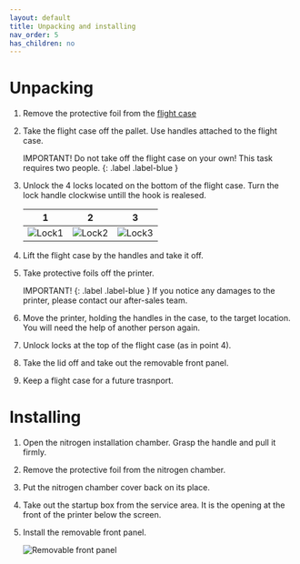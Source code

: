 ```yaml
---
layout: default
title: Unpacking and installing
nav_order: 5
has_children: no
---
```

<h1> Unpacking </h1>

1. Remove the protective foil from the <a href="glossary">flight case</a>

2. Take the flight case off the pallet. Use handles attached to the flight case.

   IMPORTANT! Do not take off the flight case on your own! This task requires two people.
   {: .label .label-blue }
   

3. Unlock the 4 locks located on the bottom of the flight case. Turn the lock handle clockwise untill the hook is realesed.

   | 1  | 2  | 3 |
   |:-:|:-:|:-:|
   | ![Lock1](/lock1.png)  | ![Lock2](/lock2.png)  | ![Lock3](/lock3.png) |

4. Lift the flight case by the handles and take it off.

5. Take protective foils off the printer. 

   IMPORTANT!
   {: .label .label-blue }
   If you notice any damages to the printer, please contact our after-sales team.

6. Move the printer, holding the handles in the case, to the target location. You will need the help of another person again.

7. Unlock locks at the top of the flight case (as in point 4).

8. Take the lid off and take out the removable front panel.

9. Keep a flight case for a future trasnport.


<h1> Installing </h1>

1. Open the nitrogen installation chamber. Grasp the handle and pull it firmly.

2. Remove the protective foil from the nitrogen chamber.

3. Put the nitrogen chamber cover back on its place.

4. Take out the startup box from the service area. It is the opening at the front of the printer below the screen.

5. Install the removable front panel.

   ![Removable front panel](/removable_front_panel.png)








